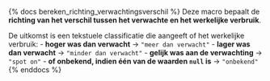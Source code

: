 {% docs bereken_richting_verwachtingsverschil %}
Deze macro bepaalt de **richting van het verschil tussen het verwachte en het werkelijke verbruik**.

De uitkomst is een tekstuele classificatie die aangeeft of het werkelijke verbruik:
    - **hoger was dan verwacht** -> `"meer dan verwacht"`
    - **lager was dan verwacht** -> `"minder dan verwacht"`
    - **gelijk was aan de verwachting** -> `"spot on"`
    - **of onbekend, indien één van de waarden `null` is** -> `"onbekend"`
{% enddocs %}